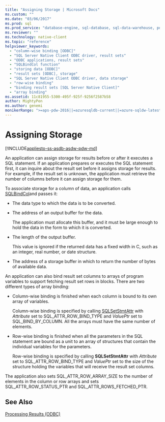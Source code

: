 ```yaml
---
title: "Assigning Storage | Microsoft Docs"
ms.custom: ""
ms.date: "03/06/2017"
ms.prod: sql
ms.prod_service: "database-engine, sql-database, sql-data-warehouse, pdw"
ms.reviewer: ""
ms.technology: native-client
ms.topic: "reference"
helpviewer_keywords: 
  - "column-wise binding [ODBC]"
  - "SQL Server Native Client ODBC driver, result sets"
  - "ODBC applications, result sets"
  - "SQLBindCol function"
  - "storing data [ODBC]"
  - "result sets [ODBC], storage"
  - "SQL Server Native Client ODBC driver, data storage"
  - "row-wise binding"
  - "binding result sets [SQL Server Native Client]"
  - "array binding"
ms.assetid: 11c81955-5300-495f-925f-9256f2587b58
author: MightyPen
ms.author: genemi
monikerRange: ">=aps-pdw-2016||=azuresqldb-current||=azure-sqldw-latest||>=sql-server-2016||=sqlallproducts-allversions||>=sql-server-linux-2017||=azuresqldb-mi-current"
---
```

# Assigning Storage
[!INCLUDE[appliesto-ss-asdb-asdw-pdw-md](../../includes/appliesto-ss-asdb-asdw-pdw-md.md)]

  An application can assign storage for results before or after it executes a SQL statement. If an application prepares or executes the SQL statement first, it can inquire about the result set before it assigns storage for results. For example, if the result set is unknown, the application must retrieve the number of columns before it can assign storage for them.  
  
 To associate storage for a column of data, an application calls [SQLBindCol](../../relational-databases/native-client-odbc-api/sqlbindcol.md)and passes it:  
  
-   The data type to which the data is to be converted.  
  
-   The address of an output buffer for the data.  
  
     The application must allocate this buffer, and it must be large enough to hold the data in the form to which it is converted.  
  
-   The length of the output buffer.  
  
     This value is ignored if the returned data has a fixed width in C, such as an integer, real number, or date structure.  
  
-   The address of a storage buffer in which to return the number of bytes of available data.  
  
 An application can also bind result set columns to arrays of program variables to support fetching result set rows in blocks. There are two different types of array binding:  
  
-   Column-wise binding is finished when each column is bound to its own array of variables.  
  
     Column-wise binding is specified by calling [SQLSetStmtAttr](../../relational-databases/native-client-odbc-api/sqlsetstmtattr.md) with *Attribute* set to SQL_ATTR_ROW_BIND_TYPE and *ValuePtr* set to SQL_BIND_BY_COLUMN. All the arrays must have the same number of elements.  
  
-   Row-wise binding is finished when all the parameters in the SQL statement are bound as a unit to an array of structures that contain the individual variables for the parameters.  
  
     Row-wise binding is specified by calling **SQLSetStmtAttr** with *Attribute* set to SQL_ATTR_ROW_BIND_TYPE and *ValuePtr* set to the size of the structure holding the variables that will receive the result set columns.  
  
 The application also sets SQL_ATTR_ROW_ARRAY_SIZE to the number of elements in the column or row arrays and sets SQL_ATTR_ROW_STATUS_PTR and SQL_ATTR_ROWS_FETCHED_PTR.  
  
## See Also  
 [Processing Results &#40;ODBC&#41;](../../relational-databases/native-client-odbc-results/processing-results-odbc.md)  
  
  
